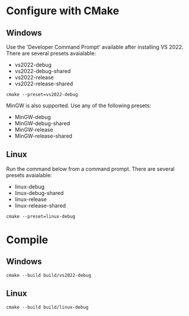# Configure with CMake

## Windows
Use the 'Developer Command Prompt' available after installing VS 2022.
There are several presets avaialable:
- vs2022-debug
- vs2022-debug-shared
- vs2022-release
- vs2022-release-shared
```
cmake --preset=vs2022-debug
```

MinGW is also supported.  Use any of the following presets:
- MinGW-debug
- MinGW-debug-shared
- MinGW-release
- MinGW-release-shared 

## Linux
Run the command below from a command prompt.
There are several presets avaialable:
- linux-debug
- linux-debug-shared
- linux-release
- linux-release-shared
```
cmake --preset=linux-debug
```

# Compile
## Windows
```
cmake --build build/vs2022-debug
```

## Linux
```
cmake --build build/linux-debug
```
